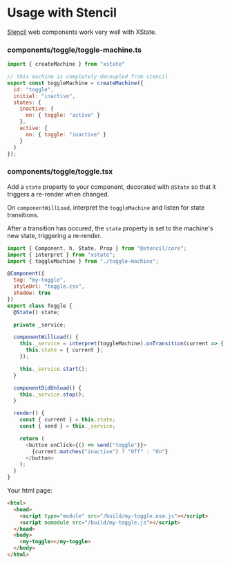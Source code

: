 # Usage with Stencil

[Stencil](https://stenciljs.com/) web components work very well with XState.

### components/toggle/toggle-machine.ts

```js
import { createMachine } from "xstate"

// this machine is completely decoupled from stencil
export const toggleMachine = createMachine({
  id: "toggle",
  initial: "inactive",
  states: {
    inactive: {
      on: { toggle: "active" }
    },
    active: {
      on: { toggle: "inactive" }
    }
  }
});
```

### components/toggle/toggle.tsx

Add a `state` property to your component, decorated with `@State` so that it triggers a re-render when changed.

On `componentWillLoad`, interpret the `toggleMachine` and listen for state transitions.

After a transition has occured, the `state` property is set to the machine's new state, triggering a re-render.

```js
import { Component, h, State, Prop } from "@stencil/core";
import { interpret } from "xstate";
import { toggleMachine } from "./toggle-machine";

@Component({
  tag: "my-toggle",
  styleUrl: "toggle.css",
  shadow: true
})
export class Toggle {
  @State() state;

  private _service;

  componentWillLoad() {
    this._service = interpret(toggleMachine).onTransition(current => {
      this.state = { current };
    });

    this._service.start();
  }

  componentDidUnload() {
    this._service.stop();
  }

  render() {
    const { current } = this.state;
    const { send } = this._service;

    return (
      <button onClick={() => send("toggle")}>
        {current.matches("inactive") ? "Off" : "On"}
      </button>
    );
  }
}
```

Your html page:

```html
<html>
  <head>
    <script type="module" src="/build/my-toggle.esm.js"></script>
    <script nomodule src="/build/my-toggle.js"></script>
  </head>
  <body>
    <my-toggle></my-toggle>
  </body>
</html>
```